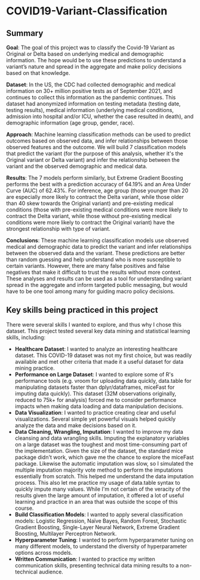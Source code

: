 # COVID19-Variant-Classification

## Summary

**Goal**: The goal of this project was to classify the Covid-19 Variant as Original or Delta based on underlying medical and demographic information. The hope would be to use these predictions to understand a variant’s nature and spread in the aggregate and make policy decisions based on that knowledge.

**Dataset**: In the US, the CDC had collected demographic and medical information on 30+ million positive tests as of September 2021, and continues to collect this information as the pandemic continues. This dataset had anonymized information on testing metadata (testing date, testing results), medical information (underlying medical conditions, admission into hospital and/or ICU, whether the case resulted in death), and demographic information (age group, gender, race).

**Approach**: Machine learning classification methods can be used to predict outcomes based on observed data, and infer relationships between those observed features and the outcome. We will build 7 classification models that predict the variant (for the purpose of this analysis, whether it's the Original variant or Delta variant) and infer the relationship between the variant and the observed demographic and medical data.

**Results**: The 7 models perform similarly, but Extreme Gradient Boosting performs the best with a prediction accuracy of 64.19% and an Area Under Curve (AUC) of 62.43%. For inference, age group (those younger than 20 are especially more likely to contract the Delta variant, while those older than 40 skew towards the Original variant) and pre-existing medical conditions (those with pre-existing medical conditions were more likely to contract the Delta variant, while those without pre-existing medical conditions were more likely to contract the Original variant) have the strongest relationship with type of variant.

**Conclusions**: These machine learning classification models use observed medical and demographic data to predict the variant and infer relationships between the observed data and the variant. These predictions are better than random guessing and help understand who is more susceptible to certain variants. However, there are many false positives and false negatives that make it difficult to trust the results without more context. These analyses and results can be used as a tool for understanding variant spread in the aggregate and inform targeted public messaging, but would have to be one tool among many for guiding macro policy decisions.

## Key skills being practiced in this project

There were several skills I wanted to explore, and thus why I chose this dataset. This project tested several
key data mining and statistical learning skills, including:

- **Healthcare Dataset**: I wanted to analyze an interesting healthcare dataset. This COVID-19 dataset was not my first
  choice, but was readily available and met other criteria that made it a useful dataset for data
  mining practice.
- **Performance on Large Dataset**: I wanted to explore some of R's performance tools (e.g. vroom for uploading data quickly,
  data.table for manipulating datasets faster than dplyr/dataframes, miceFast for imputing data
  quickly). This dataset (32M observations originally, reduced to 75k+ for analysis) forced me to
  consider performance impacts when making data loading and data manipulation decisions.
- **Data Visualization**: I wanted to practice creating clear and useful visualizations. Several simple yet powerful visuals
  helped quickly analyze the data and make decisions based on it.
- **Data Cleaning, Wrangling, Imputation**: I wanted to improve my data cleansing and data wrangling skills. Imputing the explanatory
  variables on a large dataset was the toughest and most time-consuming part of the
  implementation. Given the size of the dataset, the standard mice package didn't work, which gave
  me the chance to explore the miceFast package. Likewise the automatic imputation was slow, so
  I simulated the multiple imputation majority vote method to perform the imputations essentially
  from scratch. This helped me understand the data imputation process. This also let me practice
  my usage of data.table syntax to quickly impute many values. While I'm not certain of the veracity
  of the results given the large amount of imputation, it offered a lot of useful learning and practice
  in an area that was outside the scope of this course.
- **Build Classification Models**: I wanted to apply several classification models: Logistic Regression, Naïve Bayes, Random Forest,
  Stochastic Gradient Boosting, Single-Layer Neural Network, Extreme
  Gradient Boosting, Multilayer Perceptron Network.
- **Hyperparameter Tuning**: I wanted to perform hyperparameter tuning on many different models, to understand the
  diversity of hyperparameter options across models.
- **Written Communication**: I wanted to practice my written communication skills, presenting technical data mining results to
  a non-technical audience.

